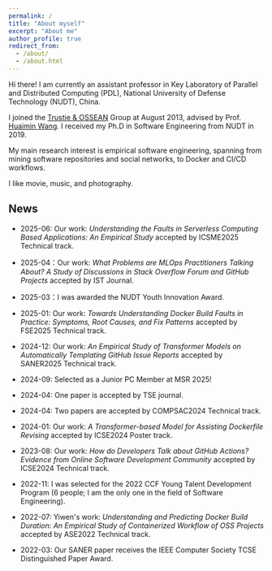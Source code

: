 ```yaml
---
permalink: /
title: "About myself"
excerpt: "About me"
author_profile: true
redirect_from: 
  - /about/
  - /about.html
---
```


Hi there! I am currently an assistant professor in Key Laboratory of Parallel and Distributed Computing (PDL), National University of Defense Technology (NUDT), China.

I joined the [Trustie & OSSEAN](https://www.trustie.net) Group at August 2013, advised by Prof. [Huaimin Wang](https://dblp.uni-trier.de/pers/hd/w/Wang:Huaimin). I received my Ph.D in Software Engineering from NUDT in 2019. 

My main research interest is empirical software engineering, spanning from mining software repositories and social networks, to Docker and CI/CD workflows.

I like movie, music, and photography. 

## News
* 2025-06: Our work: *Understanding the Faults in Serverless Computing Based Applications: An Empirical Study* accepted by ICSME2025 Technical track.

* 2025-04：Our work: *What Problems are MLOps Practitioners Talking About? A Study of Discussions in Stack Overflow Forum and GitHub Projects* accepted by IST Journal.
  
* 2025-03：I was awarded the NUDT Youth Innovation Award.

* 2025-01: Our work: *Towards Understanding Docker Build Faults in Practice: Symptoms, Root Causes, and Fix Patterns* accepted by FSE2025 Technical track.

* 2024-12: Our work: *An Empirical Study of Transformer Models on Automatically Templating GitHub Issue Reports* accepted by SANER2025 Technical track.

* 2024-09: Selected as a Junior PC Member at MSR 2025!
  
* 2024-04: One paper is accepted by TSE journal.

* 2024-04: Two papers are accepted by COMPSAC2024 Technical track. 

* 2024-01: Our work: *A Transformer-based Model for Assisting Dockerfile Revising* accepted by ICSE2024 Poster track.

* 2023-08: Our work: *How do Developers Talk about GitHub Actions? Evidence from Online Software Development Community* accepted by ICSE2024 Technical track.

* 2022-11: I was selected for the 2022 CCF Young Talent Development Program (6 people; I am the only one in the field of Software Engineering).

* 2022-07: Yiwen's work: *Understanding and Predicting Docker Build Duration: An Empirical Study of Containerized Workflow of OSS Projects* accepted by ASE2022 Technical track.

* 2022-03: Our SANER paper receives the IEEE Computer Society TCSE Distinguished Paper Award.



